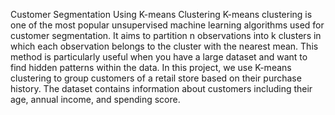Customer Segmentation Using K-means Clustering
K-means clustering is one of the most popular unsupervised machine learning algorithms used for customer segmentation. It aims to partition n observations into k clusters in which each observation belongs to the cluster with the nearest mean. This method is particularly useful when you have a large dataset and want to find hidden patterns within the data.
In this project, we use K-means clustering to group customers of a retail store based on their purchase history. The dataset contains information about customers including their age, annual income, and spending score.

